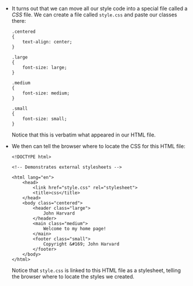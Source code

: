 - It turns out that we can move all our style code into a special file called a _CSS_ file. We can create a file called `style.css` and paste our classes there:

      .centered
      {
          text-align: center;
      }

      .large
      {
          font-size: large;
      }

      .medium
      {
          font-size: medium;
      }

      .small
      {
          font-size: small;
      }

  Notice that this is verbatim what appeared in our HTML file.

- We then can tell the browser where to locate the CSS for this HTML file:

      <!DOCTYPE html>

      <!-- Demonstrates external stylesheets -->

      <html lang="en">
          <head>
              <link href="style.css" rel="stylesheet">
              <title>css</title>
          </head>
          <body class="centered">
              <header class="large">
                  John Harvard
              </header>
              <main class="medium">
                  Welcome to my home page!
              </main>
              <footer class="small">
                  Copyright &#169; John Harvard
              </footer>
          </body>
      </html>

  Notice that `style.css` is linked to this HTML file as a stylesheet, telling the browser where to locate the styles we created.
